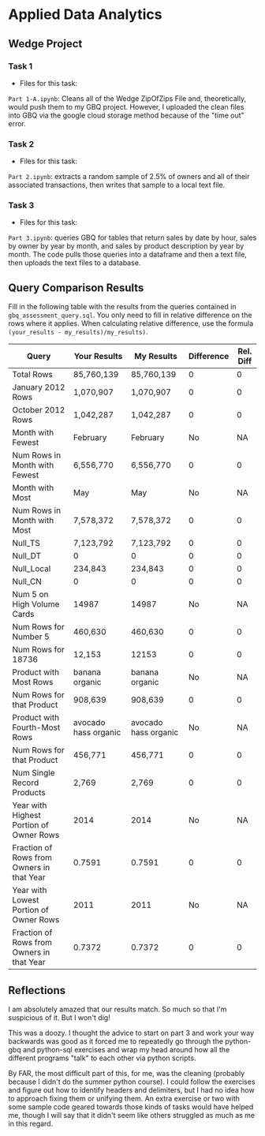 
# Applied Data Analytics

## Wedge Project

<!-- Any general commentary you'd like to say about the project --> 

### Task 1

* Files for this task: 

`Part 1-A.ipynb`: 
Cleans all of the Wedge ZipOfZips File and, theoretically, would push them to my GBQ project. However, I uploaded the clean files into GBQ via the google cloud storage method because of the "time out" error.


### Task 2

* Files for this task: 

`Part 2.ipynb`: extracts a random sample of 2.5% of owners and all of their associated transactions, then writes that sample to a local text file.
	

### Task 3

* Files for this task: 

`Part 3.ipynb`: queries GBQ for tables that return sales by date by hour, sales by owner by year by month, and sales by product description by year by month. The code pulls those queries into a dataframe and then a text file, then uploads the text files to a database.

## Query Comparison Results

Fill in the following table with the results from the 
queries contained in `gbq_assessment_query.sql`. You only
need to fill in relative difference on the rows where it applies. 
When calculating relative difference, use the formula 
` (your_results - my_results)/my_results)`. 



|  Query  |  Your Results  |  My Results | Difference | Rel. Diff | 
|---|---|---|---|---|
| Total Rows  |85,760,139   |85,760,139   | 0  | 0  |
| January 2012 Rows  | 1,070,907  | 1,070,907  |  0 | 0  |
| October 2012 Rows  | 1,042,287  | 1,042,287   |  0 | 0  |
| Month with Fewest  | February   | February  | No  | NA  |
| Num Rows in Month with Fewest  | 6,556,770  | 6,556,770   |0   | 0  |
| Month with Most  |May   | May  | No  | NA  |
| Num Rows in Month with Most  | 7,578,372  | 7,578,372  | 0  | 0  |
| Null_TS  | 7,123,792  | 7,123,792  | 0  | 0  |
| Null_DT  | 0  | 0  | 0  | 0  |
| Null_Local  | 234,843  | 234,843  | 0  | 0  |
| Null_CN  | 0  |  0 |  0 | 0  |
| Num 5 on High Volume Cards  |14987   |14987   | No  | NA  |
|  Num Rows for Number 5 | 460,630  |460,630   |  0 | 0  |
| Num Rows for 18736  |12,153   |12153 | 0  | 0  |
| Product with Most Rows  | banana organic  | banana organic  | No  | NA  |
| Num Rows for that Product  |908,639   | 908,639  | 0  | 0  |
| Product with Fourth-Most Rows  | avocado hass organic  | avocado hass organic  | No  | NA  |
| Num Rows for that Product  | 456,771  | 456,771  |  0 |  0 |
| Num Single Record Products  | 2,769  | 2,769   | 0  | 0  |
| Year with Highest Portion of Owner Rows  |2014   | 2014  | No  | NA |
| Fraction of Rows from Owners in that Year  | 0.7591   | 0.7591  | 0  |  0 |
| Year with Lowest Portion of Owner Rows  |2011   | 2011  | No  | NA |
| Fraction of Rows from Owners in that Year  | 0.7372  | 0.7372  | 0  |  0 |

## Reflections

I am absolutely amazed that our results match. So much so that I'm suspicious of it. But I won't dig!

This was a doozy. I thought the advice to start on part 3 and work your way backwards was good as it forced me to repeatedly go through the python-gbq and python-sql exercises and wrap my head around how all the different programs "talk" to each other via python scripts. 

By FAR, the most difficult part of this, for me, was the cleaning (probably because I didn't do the summer python course). I could follow the exercises and figure out how to identify headers and delimiters, but I had no idea how to approach fixing them or unifying them. An extra exercise or two with some sample code geared towards those kinds of tasks would have helped me, though I will say that it didn't seem like others struggled as much as me in this regard. 
